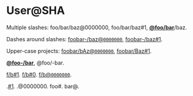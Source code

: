 # User@SHA

Multiple slashes: foo/bar/baz@0000000, foo/bar/baz#1, [**@foo/bar**](https://github.com/foo/bar)/baz.

Dashes around slashes: [foobar-/baz@`0000000`](https://github.com/foobar-/baz/commit/0000000), [foobar-/baz#1](https://github.com/foobar-/baz/issues/1).

Upper-case projects: [foobar/bAz@`0000000`](https://github.com/foobar/bAz/commit/0000000), [foobar/Baz#1](https://github.com/foobar/Baz/issues/1).

[**@foo-/bar**](https://github.com/foo-/bar), @foo/-bar.

[f/b#1](https://github.com/f/b/issues/1). [f/b#0](https://github.com/f/b/issues/0). [f/b@`0000000`](https://github.com/f/b/commit/0000000).

.[#1](https://github.com/wooorm/remark/issues/1). .@0000000. foo#. bar@.

